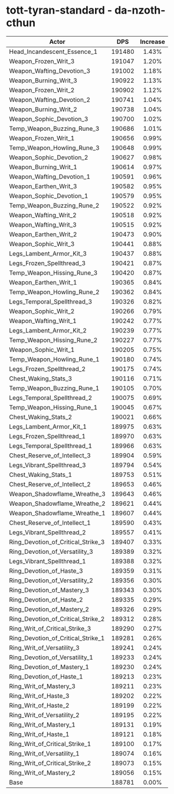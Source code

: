 # tott-tyran-standard - da-nzoth-cthun
| Actor | DPS | Increase |
|---|:---:|:---:|
|Head_Incandescent_Essence_1|191480|1.43%|
|Weapon_Frozen_Writ_3|191047|1.20%|
|Weapon_Wafting_Devotion_3|191002|1.18%|
|Weapon_Burning_Writ_3|190922|1.13%|
|Weapon_Frozen_Writ_2|190902|1.12%|
|Weapon_Wafting_Devotion_2|190741|1.04%|
|Weapon_Burning_Writ_2|190738|1.04%|
|Weapon_Sophic_Devotion_3|190700|1.02%|
|Temp_Weapon_Buzzing_Rune_3|190686|1.01%|
|Weapon_Frozen_Writ_1|190656|0.99%|
|Temp_Weapon_Howling_Rune_3|190648|0.99%|
|Weapon_Sophic_Devotion_2|190627|0.98%|
|Weapon_Burning_Writ_1|190614|0.97%|
|Weapon_Wafting_Devotion_1|190591|0.96%|
|Weapon_Earthen_Writ_3|190582|0.95%|
|Weapon_Sophic_Devotion_1|190579|0.95%|
|Temp_Weapon_Buzzing_Rune_2|190522|0.92%|
|Weapon_Wafting_Writ_2|190518|0.92%|
|Weapon_Wafting_Writ_3|190515|0.92%|
|Weapon_Earthen_Writ_2|190473|0.90%|
|Weapon_Sophic_Writ_3|190441|0.88%|
|Legs_Lambent_Armor_Kit_3|190437|0.88%|
|Legs_Frozen_Spellthread_3|190421|0.87%|
|Temp_Weapon_Hissing_Rune_3|190420|0.87%|
|Weapon_Earthen_Writ_1|190365|0.84%|
|Temp_Weapon_Howling_Rune_2|190362|0.84%|
|Legs_Temporal_Spellthread_3|190326|0.82%|
|Weapon_Sophic_Writ_2|190266|0.79%|
|Weapon_Wafting_Writ_1|190242|0.77%|
|Legs_Lambent_Armor_Kit_2|190239|0.77%|
|Temp_Weapon_Hissing_Rune_2|190227|0.77%|
|Weapon_Sophic_Writ_1|190205|0.75%|
|Temp_Weapon_Howling_Rune_1|190180|0.74%|
|Legs_Frozen_Spellthread_2|190175|0.74%|
|Chest_Waking_Stats_3|190116|0.71%|
|Temp_Weapon_Buzzing_Rune_1|190105|0.70%|
|Legs_Temporal_Spellthread_2|190075|0.69%|
|Temp_Weapon_Hissing_Rune_1|190045|0.67%|
|Chest_Waking_Stats_2|190021|0.66%|
|Legs_Lambent_Armor_Kit_1|189975|0.63%|
|Legs_Frozen_Spellthread_1|189970|0.63%|
|Legs_Temporal_Spellthread_1|189966|0.63%|
|Chest_Reserve_of_Intellect_3|189904|0.59%|
|Legs_Vibrant_Spellthread_3|189794|0.54%|
|Chest_Waking_Stats_1|189753|0.51%|
|Chest_Reserve_of_Intellect_2|189653|0.46%|
|Weapon_Shadowflame_Wreathe_3|189643|0.46%|
|Weapon_Shadowflame_Wreathe_2|189621|0.44%|
|Weapon_Shadowflame_Wreathe_1|189607|0.44%|
|Chest_Reserve_of_Intellect_1|189590|0.43%|
|Legs_Vibrant_Spellthread_2|189557|0.41%|
|Ring_Devotion_of_Critical_Strike_3|189407|0.33%|
|Ring_Devotion_of_Versatility_3|189389|0.32%|
|Legs_Vibrant_Spellthread_1|189388|0.32%|
|Ring_Devotion_of_Haste_3|189359|0.31%|
|Ring_Devotion_of_Versatility_2|189356|0.30%|
|Ring_Devotion_of_Mastery_3|189343|0.30%|
|Ring_Devotion_of_Haste_2|189335|0.29%|
|Ring_Devotion_of_Mastery_2|189326|0.29%|
|Ring_Devotion_of_Critical_Strike_2|189312|0.28%|
|Ring_Writ_of_Critical_Strike_3|189290|0.27%|
|Ring_Devotion_of_Critical_Strike_1|189281|0.26%|
|Ring_Writ_of_Versatility_3|189241|0.24%|
|Ring_Devotion_of_Versatility_1|189233|0.24%|
|Ring_Devotion_of_Mastery_1|189230|0.24%|
|Ring_Devotion_of_Haste_1|189213|0.23%|
|Ring_Writ_of_Mastery_3|189211|0.23%|
|Ring_Writ_of_Haste_3|189202|0.22%|
|Ring_Writ_of_Haste_2|189199|0.22%|
|Ring_Writ_of_Versatility_2|189195|0.22%|
|Ring_Writ_of_Mastery_1|189131|0.19%|
|Ring_Writ_of_Haste_1|189121|0.18%|
|Ring_Writ_of_Critical_Strike_1|189100|0.17%|
|Ring_Writ_of_Versatility_1|189074|0.16%|
|Ring_Writ_of_Critical_Strike_2|189073|0.15%|
|Ring_Writ_of_Mastery_2|189056|0.15%|
|Base|188781|0.00%|
